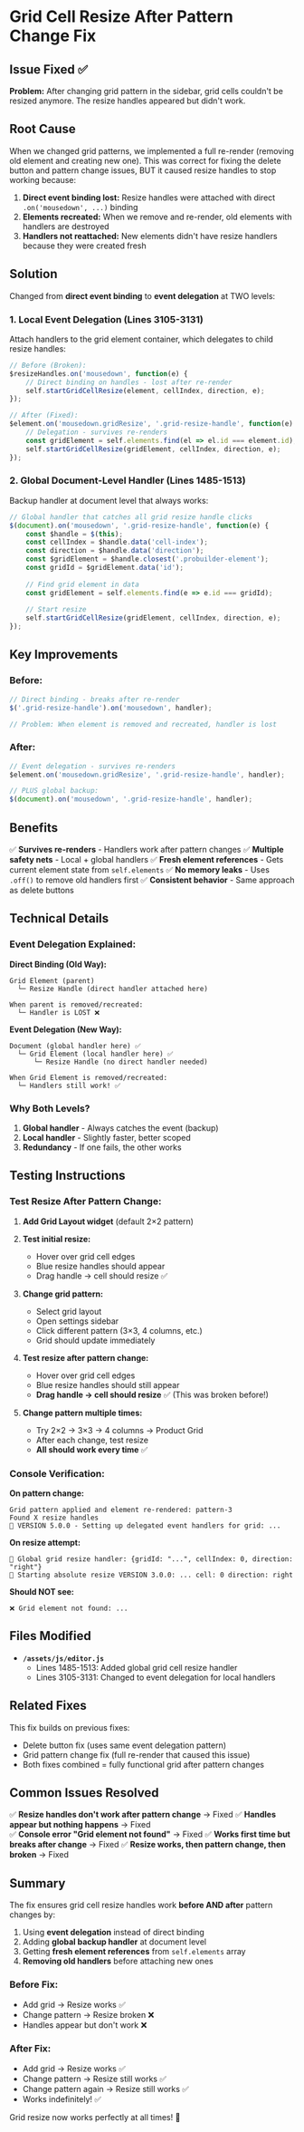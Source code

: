 # Grid Cell Resize After Pattern Change Fix

## Issue Fixed ✅

**Problem:** After changing grid pattern in the sidebar, grid cells couldn't be resized anymore. The resize handles appeared but didn't work.

## Root Cause

When we changed grid patterns, we implemented a full re-render (removing old element and creating new one). This was correct for fixing the delete button and pattern change issues, BUT it caused resize handles to stop working because:

1. **Direct event binding lost:** Resize handles were attached with direct `.on('mousedown', ...)` binding
2. **Elements recreated:** When we remove and re-render, old elements with handlers are destroyed
3. **Handlers not reattached:** New elements didn't have resize handlers because they were created fresh

## Solution

Changed from **direct event binding** to **event delegation** at TWO levels:

### 1. Local Event Delegation (Lines 3105-3131)
Attach handlers to the grid element container, which delegates to child resize handles:

```javascript
// Before (Broken):
$resizeHandles.on('mousedown', function(e) {
    // Direct binding on handles - lost after re-render
    self.startGridCellResize(element, cellIndex, direction, e);
});

// After (Fixed):
$element.on('mousedown.gridResize', '.grid-resize-handle', function(e) {
    // Delegation - survives re-renders
    const gridElement = self.elements.find(el => el.id === element.id);
    self.startGridCellResize(gridElement, cellIndex, direction, e);
});
```

### 2. Global Document-Level Handler (Lines 1485-1513)
Backup handler at document level that always works:

```javascript
// Global handler that catches all grid resize handle clicks
$(document).on('mousedown', '.grid-resize-handle', function(e) {
    const $handle = $(this);
    const cellIndex = $handle.data('cell-index');
    const direction = $handle.data('direction');
    const $gridElement = $handle.closest('.probuilder-element');
    const gridId = $gridElement.data('id');
    
    // Find grid element in data
    const gridElement = self.elements.find(e => e.id === gridId);
    
    // Start resize
    self.startGridCellResize(gridElement, cellIndex, direction, e);
});
```

## Key Improvements

### Before:
```javascript
// Direct binding - breaks after re-render
$('.grid-resize-handle').on('mousedown', handler);

// Problem: When element is removed and recreated, handler is lost
```

### After:
```javascript
// Event delegation - survives re-renders
$element.on('mousedown.gridResize', '.grid-resize-handle', handler);

// PLUS global backup:
$(document).on('mousedown', '.grid-resize-handle', handler);
```

## Benefits

✅ **Survives re-renders** - Handlers work after pattern changes
✅ **Multiple safety nets** - Local + global handlers
✅ **Fresh element references** - Gets current element state from `self.elements`
✅ **No memory leaks** - Uses `.off()` to remove old handlers first
✅ **Consistent behavior** - Same approach as delete buttons

## Technical Details

### Event Delegation Explained:

**Direct Binding (Old Way):**
```
Grid Element (parent)
  └─ Resize Handle (direct handler attached here)
     
When parent is removed/recreated:
  └─ Handler is LOST ❌
```

**Event Delegation (New Way):**
```
Document (global handler here) ✅
  └─ Grid Element (local handler here) ✅
      └─ Resize Handle (no direct handler needed)
         
When Grid Element is removed/recreated:
  └─ Handlers still work! ✅
```

### Why Both Levels?

1. **Global handler** - Always catches the event (backup)
2. **Local handler** - Slightly faster, better scoped
3. **Redundancy** - If one fails, the other works

## Testing Instructions

### Test Resize After Pattern Change:

1. **Add Grid Layout widget** (default 2×2 pattern)
2. **Test initial resize:**
   - Hover over grid cell edges
   - Blue resize handles should appear
   - Drag handle → cell should resize ✅

3. **Change grid pattern:**
   - Select grid layout
   - Open settings sidebar
   - Click different pattern (3×3, 4 columns, etc.)
   - Grid should update immediately

4. **Test resize after pattern change:**
   - Hover over grid cell edges
   - Blue resize handles should still appear
   - **Drag handle → cell should resize** ✅ (This was broken before!)

5. **Change pattern multiple times:**
   - Try 2×2 → 3×3 → 4 columns → Product Grid
   - After each change, test resize
   - **All should work every time** ✅

### Console Verification:

**On pattern change:**
```
Grid pattern applied and element re-rendered: pattern-3
Found X resize handles
🔧 VERSION 5.0.0 - Setting up delegated event handlers for grid: ...
```

**On resize attempt:**
```
🎯 Global grid resize handler: {gridId: "...", cellIndex: 0, direction: "right"}
🎯 Starting absolute resize VERSION 3.0.0: ... cell: 0 direction: right
```

**Should NOT see:**
```
❌ Grid element not found: ...
```

## Files Modified

- **`/assets/js/editor.js`**
  - Lines 1485-1513: Added global grid cell resize handler
  - Lines 3105-3131: Changed to event delegation for local handlers

## Related Fixes

This fix builds on previous fixes:
- Delete button fix (uses same event delegation pattern)
- Grid pattern change fix (full re-render that caused this issue)
- Both fixes combined = fully functional grid after pattern changes

## Common Issues Resolved

✅ **Resize handles don't work after pattern change** → Fixed
✅ **Handles appear but nothing happens** → Fixed  
✅ **Console error "Grid element not found"** → Fixed
✅ **Works first time but breaks after change** → Fixed
✅ **Resize works, then pattern change, then broken** → Fixed

## Summary

The fix ensures grid cell resize handles work **before AND after** pattern changes by:

1. Using **event delegation** instead of direct binding
2. Adding **global backup handler** at document level
3. Getting **fresh element references** from `self.elements` array
4. **Removing old handlers** before attaching new ones

### Before Fix:
- Add grid → Resize works ✅
- Change pattern → Resize broken ❌
- Handles appear but don't work ❌

### After Fix:
- Add grid → Resize works ✅
- Change pattern → Resize still works ✅
- Change pattern again → Resize still works ✅
- Works indefinitely! ✅

Grid resize now works perfectly at all times! 🎉

